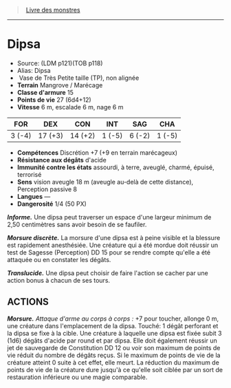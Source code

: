 ﻿> [Livre des monstres](tome_of_beasts.md)

---

# Dipsa

- Source: (LDM p121)(TOB p118)
- Alias: Dipsa
-  Vase de Très Petite taille (TP), non alignée
- **Terrain** Mangrove / Marécage
- **Classe d'armure** 15
- **Points de vie** 27 (6d4+12)
- **Vitesse** 6 m, escalade 6 m, nage 6 m

|FOR|DEX|CON|INT|SAG|CHA|
|---|---|---|---|---|---|
|3 (-4)|17 (+3)|14 (+2)|1 (-5)|6 (-2)|1 (-5)|

- **Compétences** Discrétion +7 (+9 en terrain marécageux)
- **Résistance aux dégâts** d'acide
- **Immunité contre les états** assourdi, à terre, aveuglé, charmé, épuisé, terrorisé
- **Sens** vision aveugle 18 m (aveugle au-delà de cette distance), Perception passive 8
- **Langues** —
- **Dangerosité** 1/4 (50 PX)

**_Informe._** Une dipsa peut traverser un espace d'une largeur minimum de 2,50 centimètres sans avoir besoin de se faufiler.

**_Morsure discrète._** La morsure d'une dipsa est à peine visible et la blessure est rapidement anesthésiée. Une créature qui a été mordue doit réussir un test de Sagesse (Perception) DD 15 pour se rendre compte qu'elle a été attaquée ou en constater les dégâts.

**_Translucide._** Une dipsa peut choisir de faire l'action se cacher par une action bonus à chacun de ses tours.

## ACTIONS

**_Morsure._** _Attaque d'arme au corps à corps :_ +7 pour toucher, allonge 0 m, une créature dans l'emplacement de la dipsa. Touché: 1 dégât perforant et la dipsa se fixe à la cible. Une créature à laquelle une dipsa est fixée subit 3 (1d6) dégâts d'acide par round et par dipsa. Elle doit également réussir un jet de sauvegarde de Constitution DD 12 ou voir son maximum de points de vie réduit du nombre de dégâts reçus. Si le maximum de points de vie de la créature atteint 0 suite à cet effet, elle meurt. La réduction du maximum de points de vie de la créature dure jusqu'à ce qu'elle soit ciblée par un sort de restauration inférieure ou une magie comparable.

